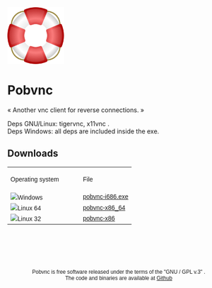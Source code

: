<div style="align: center">
<img src="source/lifesaver.png" />
<h1 >Pobvnc</h1>
<p>« Another vnc client for reverse connections. »</p>
</div>

<p>Deps GNU/Linux: tigervnc, x11vnc .<br>
Deps Windows: all deps are included inside the exe.</p>

<h2>Downloads</h2>

<div style="margin-bottom: 5px; font-family:Helvetica" align="center">
<table>
	<tr><td style="width: 150px;height: 50px">Operating system</td><td>File</td></tr>
	<tr><td><img src="http://www.freemedialab.org/progetti/img/win.png">Windows</td><td><a href="https://raw.githubusercontent.com/pobfdm/pobvnc/master/win32/pobvnc-i686.exe">pobvnc-i686.exe</a></td></tr>
	<tr><td><img src="http://www.freemedialab.org/progetti/img/linux.png">Linux 64</td><td><a href="https://raw.githubusercontent.com/pobfdm/pobvnc/master/linux64/pobvnc-x86_64">pobvnc-x86_64</a></td></tr>
	<tr><td><img src="http://www.freemedialab.org/progetti/img/linux.png">Linux 32</td><td><a href="https://raw.githubusercontent.com/pobfdm/pobvnc/master/linux32/pobvnc-x86">pobvnc-x86</a></td></tr>
	
</table>	
</div>
<div align="center" style="margin-top: 100px; font-size: 12px; font-family:Helvetica">
Pobvnc is free software released under the terms of the "GNU / GPL v.3" .<br> 
The code and binaries are available at <a href="https://github.com/pobfdm/pobvnc">Github</a>
</div>
